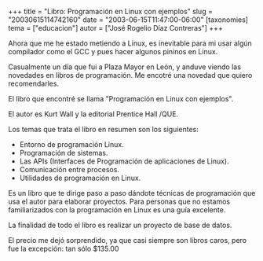 +++
title = "Libro: Programación en Linux con ejemplos"
slug = "20030615114742160"
date = "2003-06-15T11:47:00-06:00"
[taxonomies]
tema = ["educacion"]
autor = ["José Rogelio Díaz Contreras"]
+++

Ahora que me he estado metiendo a Linux, es inevitable para mi usar
algún compilador como el GCC y pues hacer algunos pininos en Linux.

Casualmente un día que fui a Plaza Mayor en León, y anduve viendo las
novedades en libros de programación. Me encotré una novedad que quiero
recomendarles.

El libro que encontré se llama "Programación en Linux con ejemplos".

El autor es Kurt Wall y la editorial Prentice Hall /QUE.

<!-- more -->
Los temas que trata el libro en resumen son los siguientes:

- Entorno de programación Linux.
- Programación de sistemas.
- Las APIs (Interfaces de Programación de aplicaciones de Linux).
- Comunicación entre procesos.
- Utilidades de programación en Linux.

Es un libro que te dirige paso a paso dándote técnicas de programación
que usa el autor para elaborar proyectos. Para personas que no estamos
familiarizados con la programación en Linux es una guía excelente.

La finalidad de todo el libro es realizar un proyecto de base de datos.

El precio me dejó sorprendido, ya que casi siempre son libros caros,
pero fue la excepción: tan sólo $135.00
